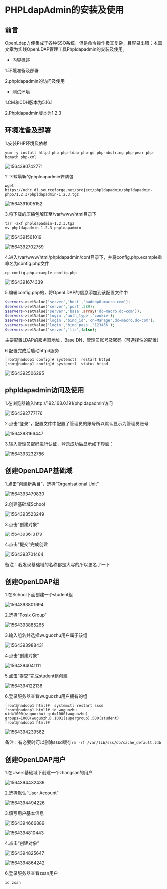 # PHPLdapAdmin的安装及使用

## 前言

OpenLdap方便集成于各种SSO系统，但是命令操作极其复杂，且容易出错；本篇文章为实践OpenLDAP管理工具Phpldapadmin的安装及使用。

- 内容概述

1.环境准备及部署

2.phpldapadmin的访问及使用

- 测试环境

1.CM和CDH版本为5.16.1

2.Phpldapadmin版本为1.2.3

## 环境准备及部署

1.安装PHP环境及依赖

```shell
yum -y install httpd php php-ldap php-gd php-mbstring php-pear php-bcmath php-xml
```

![1564390742771](.image/PHPLdapAdminInstall.assets/1564390742771.png)

2.下载最新的phpldapadmin安装包

```shell
wget https://nchc.dl.sourceforge.net/project/phpldapadmin/phpldapadmin-php5/1.2.3/phpldapadmin-1.2.3.tgz
```

![1564391005152](.image/PHPLdapAdminInstall.assets/1564391005152.png)

3.将下载的压缩包解压至/var/www/html目录下

```shell
tar -zxf phpldapadmin-1.2.3.tgz
mv phpldapadmin-1.2.3 phpldapadmin
```

![1564391561019](.image/PHPLdapAdminInstall.assets/1564391561019.png)

![1564392702759](.image/PHPLdapAdminInstall.assets/1564392702759.png)

4.进入/var/www/html/phpldapadmin/conf目录下，并将config.php.example重命名为config.php文件

```shell
cp config.php.example config.php
```

![1564391674339](.image/PHPLdapAdminInstall.assets/1564391674339.png)

5.编辑config.php的，将OpenLDAP的信息添加到该配置文件中

```php
$servers->setValue('server','host','hadoop0.macro.com');
$servers->setValue('server','port',389);
$servers->setValue('server','base',array('dc=macro,dc=com'));
$servers->setValue('login','auth_type','cookie');
$servers->setValue('login','bind_id','cn=Manager,dc=macro,dc=com');
$servers->setValue('login','bind_pass','123456');
$servers->setValue('server','tls',false);
```

主要配置LDAP的服务器地址，Base DN，管理员账号及密码（可选择性的配置）

6.配置完成后启动httpd服务

```shell
[root@hadoop1 config]# systemctl  restart httpd
[root@hadoop1 config]# systemctl  status httpd
```

![1564392506295](.image/PHPLdapAdminInstall.assets/1564392506295.png)



## phpldapadmin访问及使用

1.在浏览器输入http://192.168.0.191/phpldapadmin访问

![1564392777176](.image/PHPLdapAdminInstall.assets/1564392777176.png)

2.点击“登录”，配置文件中配置了管理员的账号所以默认显示为管理员账号

![1564393166447](.image/PHPLdapAdminInstall.assets/1564393166447.png)

3.输入管理员密码进行认证，登录成功后显示如下界面：

![1564393232786](.image/PHPLdapAdminInstall.assets/1564393232786.png)

## 创建OpenLDAP基础域

1.点击“创建新条目”，选择“Organisational Unit”

![1564393479830](.image/PHPLdapAdminInstall.assets/1564393479830.png)

2.创建基础域School

![1564393523249](.image/PHPLdapAdminInstall.assets/1564393523249.png)

3.点击“创建对象”

![1564393613179](.image/PHPLdapAdminInstall.assets/1564393613179.png)

4.点击“提交”完成创建

![1564393701464](.image/PHPLdapAdminInstall.assets/1564393701464.png)

备注：我发现基础域的名称都是大写的所以更名了一下

## 创建OpenLDAP组

1.在School下面创建一个student组

![1564393801694](.image/PHPLdapAdminInstall.assets/1564393801694.png)

2.选择“Posix Group”

![1564393885265](.image/PHPLdapAdminInstall.assets/1564393885265.png)

3.输入组名并选择wuguozhu用户属于该组

![1564393988431](.image/PHPLdapAdminInstall.assets/1564393988431.png)

4.点击“创建对象”

![1564394041111](.image/PHPLdapAdminInstall.assets/1564394041111.png)

5.点击“提交”完成student组创建

![1564394122136](.image/PHPLdapAdminInstall.assets/1564394122136.png)

6.登录服务器查看wuguozhu用户拥有的组

```
[root@hadoop1 html]#  systemctl restart sssd
[root@hadoop1 html]# id wuguozhu
uid=1000(wuguozhu) gid=1000(wuguozhu) groups=1000(wuguozhu),1001(supergroup),500(student)
[root@hadoop1 html]#
```

![1564394239562](.image/PHPLdapAdminInstall.assets/1564394239562.png)

备注：有必要时可以删除sssd缓存`rm -rf /var/lib/sss/db/cache_default.ldb `

## 创建OpenLDAP用户

1.在Users基础域下创建一个zhangsan的用户

![1564394432439](.image/PHPLdapAdminInstall.assets/1564394432439.png)

2.选择默认“User Account”

![1564394494226](.image/PHPLdapAdminInstall.assets/1564394494226.png)

3.填写用户基本信息

![1564394666889](.image/PHPLdapAdminInstall.assets/1564394666889.png)

![1564394810443](.image/PHPLdapAdminInstall.assets/1564394810443.png)

4.点击“创建对象”

![1564394825647](.image/PHPLdapAdminInstall.assets/1564394825647.png)

![1564394864242](.image/PHPLdapAdminInstall.assets/1564394864242.png)

6.登录服务器查看zsan用户

```shell
id zsan
```


